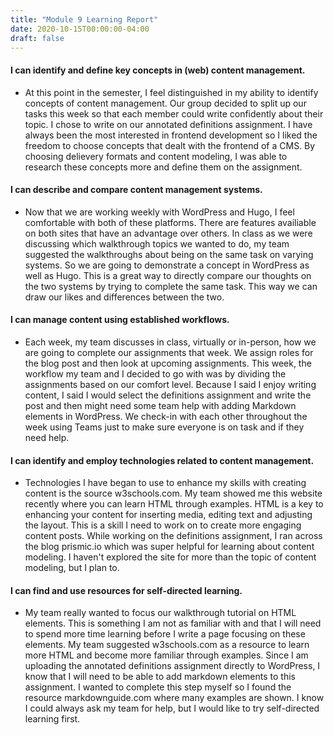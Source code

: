 ```yaml
---
title: "Module 9 Learning Report"
date: 2020-10-15T00:00:00-04:00
draft: false
---
```


#### I can identify and define key concepts in (web) content management.
- At this point in the semester, I feel distinguished in my ability to identify concepts of content management. Our group decided to split up our tasks this week so that each member could write confidently about their topic. I chose to write on our annotated definitions assignment. I have always been the most interested in frontend development so I liked the freedom to choose concepts that dealt with the frontend of a CMS. By choosing delievery formats and content modeling, I was able to research these concepts more and define them on the assignment.

#### I can describe and compare content management systems.
- Now that we are working weekly with WordPress and Hugo, I feel comfortable with both of these platforms. There are features availiable on both sites that have an advantage over others. In class as we were discussing which walkthrough topics we wanted to do, my team suggested the walkthroughs about being on the same task on varying systems. So we are going to demonstrate a concept in WordPress as well as Hugo. This is a great way to directly compare our thoughts on the two systems by trying to complete the same task. This way we can draw our likes and differences between the two.

#### I can manage content using established workflows.
- Each week, my team discusses in class, virtually or in-person, how we are going to complete our assignments that week. We assign roles for the blog post and then look at upcoming assignments. This week, the workflow my team and I decided to go with was by dividing the assignments based on our comfort level. Because I said I enjoy writing content, I said I would select the definitions assignment and write the post and then might need some team help with adding Markdown elements in WordPress. We check-in with each other throughout the week using Teams just to make sure everyone is on task and if they need help.

#### I can identify and employ technologies related to content management.
- Technologies I have began to use to enhance my skills with creating content is the source w3schools.com. My team showed me this website recently where you can learn HTML through examples. HTML is a key to enhancing your content for inserting media, editing text and adjusting the layout. This is a skill I need to work on to create more engaging content posts. While working on the definitions assignment, I ran across the blog prismic.io which was super helpful for learning about content modeling. I haven't explored the site for more than the topic of content modeling, but I plan to.

#### I can find and use resources for self-directed learning.
- My team really wanted to focus our walkthrough tutorial on HTML elements. This is something I am not as familiar with and that I will need to spend more time learning before I write a page focusing on these elements. My team suggested w3schools.com as a resource to learn more HTML and become more familiar through examples. Since I am uploading the annotated definitions assignment directly to WordPress, I know that I will need to be able to add markdown elements to this assignment. I wanted to complete this step myself so I found the resource markdownguide.com where many examples are shown. I know I could always ask my team for help, but I would like to try self-directed learning first.
